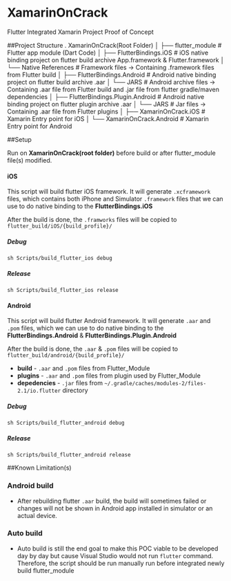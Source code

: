 # XamarinOnCrack

Flutter Integrated Xamarin Project Proof of Concept

##Project Structure
    . XamarinOnCrack(Root Folder)
    │
    ├── flutter_module                        # Flutter app module (Dart Code)
    │
    ├── FlutterBindings.iOS                   # iOS native binding project on flutter build archive App.framework & Flutter.framework
    │   └── Native References                 # Framework files -> Containing .framework files from Flutter build
    │
    ├── FlutterBindings.Android               # Android native binding project on flutter build archive .aar
    │   └── JARS                              # Android archive files -> Containing .aar file from Flutter build and .jar file from flutter gradle/maven dependencies
    │
    ├── FlutterBindings.Plugin.Android        # Android native binding project on flutter plugin archive .aar
    │   └── JARS                              # Jar files -> Containing .aar file from Flutter plugins
    │
    ├── XamarinOnCrack.iOS                    # Xamarin Entry point for iOS
    │
    └── XamarinOnCrack.Android                # Xamarin Entry point for Android


##Setup

Run on **XamarinOnCrack(root folder)** before build or after flutter_module file(s) modified.

#### iOS

This script will build flutter iOS framework. It will generate `.xcframework` files, which contains both iPhone and Simulator `.framework` files that we can use to do native binding to the **FlutterBindings.iOS**

After the build is done, the `.framworks` files will be copied to `flutter_build/iOS/{build_profile}/`

##### Debug
```
sh Scripts/build_flutter_ios debug
```

##### Release
```
sh Scripts/build_flutter_ios release
```

#### Android

This script will build flutter Android framework. It will generate `.aar` and `.pom` files, which we can use to do native binding to the **FlutterBindings.Android** & **FlutterBindings.Plugin.Android**

After the build is done, the `.aar` & `.pom` files will be copied to `flutter_build/android/{build_profile}/`

- **build** - `.aar` and `.pom` files from Flutter_Module
- **plugins** - `.aar` and `.pom` files from plugin used by Flutter_Module
- **depedencies** - `.jar` files from `~/.gradle/caches/modules-2/files-2.1/io.flutter` directory

##### Debug
```
sh Scripts/build_flutter_android debug
```

##### Release
```
sh Scripts/build_flutter_android release
```

##Known Limitation(s)

### Android build

- After rebuilding flutter `.aar` build, the build will sometimes failed or changes will not be shown in Android app installed in simulator or an actual device.

### Auto build

- Auto build is still the end goal to make this POC viable to be developed day by day but cause Visual Studio would not run `flutter` command. Therefore, the script should be run manually run before integrated newly build flutter_module